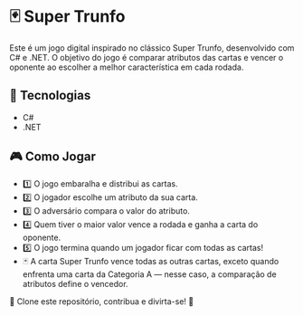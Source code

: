 # 🃏 Super Trunfo

Este é um jogo digital inspirado no clássico Super Trunfo, desenvolvido com C# e .NET. O objetivo do jogo é comparar atributos das cartas e vencer o oponente ao escolher a melhor característica em cada rodada.

## 🚀 Tecnologias

- C#
- .NET

## 🎮 Como Jogar
- 1️⃣ O jogo embaralha e distribui as cartas.
- 2️⃣ O jogador escolhe um atributo da sua carta.
- 3️⃣ O adversário compara o valor do atributo.
- 4️⃣ Quem tiver o maior valor vence a rodada e ganha a carta do oponente.
- 5️⃣ O jogo termina quando um jogador ficar com todas as cartas!
- 🃏 A carta Super Trunfo vence todas as outras cartas, exceto quando enfrenta uma carta da Categoria A — nesse caso, a comparação de atributos define o vencedor.

🔗 Clone este repositório, contribua e divirta-se! 🚀
